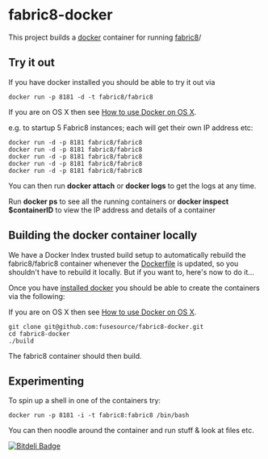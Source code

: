 fabric8-docker
==============

This project builds a [docker](http://docker.io/) container for running [fabric8](http://fabric8.io/)/

Try it out
----------

If you have docker installed you should be able to try it out via

    docker run -p 8181 -d -t fabric8/fabric8

If you are on OS X then see [How to use Docker on OS X](DockerOnOSX.md).

e.g. to startup 5 Fabric8 instances; each will get their own IP address etc:

    docker run -d -p 8181 fabric8/fabric8
    docker run -d -p 8181 fabric8/fabric8
    docker run -d -p 8181 fabric8/fabric8
    docker run -d -p 8181 fabric8/fabric8
    docker run -d -p 8181 fabric8/fabric8
    
You can then run **docker attach** or **docker logs** to get the logs at any time.

Run  **docker ps** to see all the running containers or **docker inspect $containerID** to view the IP address and details of a container


Building the docker container locally
-------------------------------------

We have a Docker Index trusted build setup to automatically rebuild the fabric8/fabric8 container whenever the [Dockerfile](https://github.com/fabric8io/fabric8-docker/blob/master/Dockerfile) is updated, so you shouldn't have to rebuild it locally. But if you want to, here's now to do it...

Once you have [installed docker](https://www.docker.io/gettingstarted/#h_installation) you should be able to create the containers via the following:

If you are on OS X then see [How to use Docker on OS X](DockerOnOSX.md).

    git clone git@github.com:fusesource/fabric8-docker.git
    cd fabric8-docker
    ./build

The fabric8 container should then build.

Experimenting
-------------

To spin up a shell in one of the containers try:

    docker run -p 8181 -i -t fabric8:fabric8 /bin/bash

You can then noodle around the container and run stuff & look at files etc.

[![Bitdeli Badge](https://d2weczhvl823v0.cloudfront.net/fabric8io/fabric8-dockerfiles/trend.png)](https://bitdeli.com/free "Bitdeli Badge")

